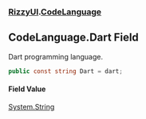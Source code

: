 ### [RizzyUI](RizzyUI 'RizzyUI').[CodeLanguage](RizzyUI.CodeLanguage 'RizzyUI.CodeLanguage')

## CodeLanguage.Dart Field

Dart programming language.

```csharp
public const string Dart = dart;
```

#### Field Value
[System.String](https://docs.microsoft.com/en-us/dotnet/api/System.String 'System.String')